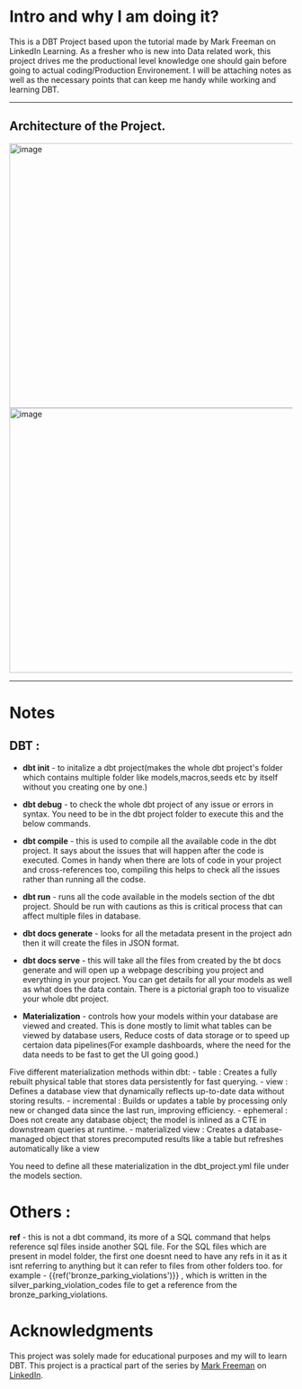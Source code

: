# Intro and why I am doing it?
This is a DBT Project based upon the tutorial made by Mark Freeman on LinkedIn Learning. As a fresher who is new into Data related work, this project drives me the productional level knowledge one should gain before going to actual coding/Production Environement. 
I will be attaching notes as well as the necessary points that can keep me handy while working and learning DBT.

<hr>

## Architecture of the Project.

<img width="913" height="470" alt="image" src="https://github.com/user-attachments/assets/71e19848-1db5-4212-a403-3045aedf41f5" />


<img width="913" height="470" alt="image" src="https://github.com/user-attachments/assets/bd256029-5cc1-4160-9359-dd94916a55dd" />

<hr>

# Notes
## DBT : 

- **dbt init** - to initalize a dbt project(makes the whole dbt project's folder which contains multiple folder like models,macros,seeds etc by itself without you creating one by one.)

- **dbt debug** - to check the whole dbt project of any issue or errors in syntax. You need to be in the dbt project folder to execute this and the below commands.

- **dbt compile** - this is used to compile all the available code in the dbt project. It says about the issues that will happen after the code is executed. Comes in handy when there are lots of code in your project and cross-references too, compiling this helps to check all the issues rather than running all the codse.

- **dbt run** - runs all the code available in the models section of the dbt project. Should be run with cautions as this is critical process that can affect multiple files in database.

- **dbt docs generate** - looks for all the metadata present in the project adn then it will create the files in JSON format.

- **dbt docs serve** - this will take all the files from created by the bt docs generate and will open up a webpage describing you project and everything in your project. You can get details for all your models as well as what does the data contain. There is a pictorial graph too to visualize your whole dbt project.

- **Materialization** - controls how your models within your database are viewed and created. This is done mostly to limit what tables can be viewed by database users, Reduce costs of data storage or to speed up certaion data pipelines(For example dashboards, where the need for the data needs to be fast to get the UI going good.) <br>

Five different materialization methods within dbt:
    - table : Creates a fully rebuilt physical table that stores data persistently for fast querying.
    - view : Defines a database view that dynamically reflects up-to-date data without storing results.
    - incremental : Builds or updates a table by processing only new or changed data since the last run, improving efficiency.
    - ephemeral : Does not create any database object; the model is inlined as a CTE in downstream queries at runtime.
    - materialized view : Creates a database-managed object that stores precomputed results like a table but refreshes automatically like a view

You need to define all these materialization in the dbt_project.yml file under the models section.

# Others :
**ref** - this is not a dbt command, its more of a SQL command that helps reference sql files inside another SQL file. For the SQL files which are present in model folder, the first one doesnt need to have any refs in it as it isnt referring to anything but it can refer to files from other folders too.
for example - {{ref('bronze_parking_violations')}} , which is written in the silver_parking_violation_codes file to get a reference from the bronze_parking_violations.

# Acknowledgments

This project was solely made for educational purposes and my will to learn DBT. This project is a practical part of the series by [Mark Freeman](https://www.linkedin.com/in/mafreeman2/) on [LinkedIn](https://www.linkedin.com/learning-login/share?account=2154233&forceAccount=false&redirect=https%3A%2F%2Fwww.linkedin.com%2Flearning%2Fdata-engineering-with-dbt%3Ftrk%3Dshare_ent_url%26shareId%3DbVDhiv1CQfWyoe6ipZnG5w%253D%253D).
